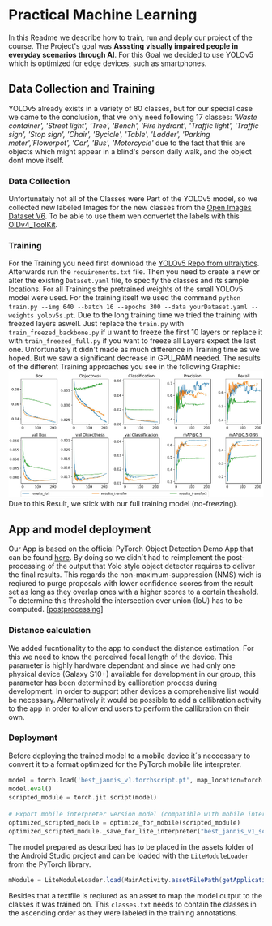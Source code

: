
# Practical Machine Learning

In this Readme we describe how to train, run and deply our project of the course. The Project's goal was __Asssting visually impaired people in everyday scenarios through AI__. For this Goal we decided to use YOLOv5 which is optimized for edge devices, such as smartphones. 

## Data Collection and Training

YOLOv5 already exists in a variety of 80 classes, but for our special case we came to the conclusion, that we only need following 17 classes: _'Waste container', 'Street light', 'Tree', 'Bench', 'Fire hydrant', 'Traffic light', 'Traffic sign', 'Stop sign', 'Chair', 'Bycicle', 'Table', 'Ladder', 'Parking meter','Flowerpot', 'Car', 'Bus', 'Motorcycle'_ due to the fact that this are objects which might appear in a blind's person daily walk, and the object dont move itself.

### Data Collection

Unfortunately not all of the Classes were Part of the YOLOv5 model, so we collected new labeled Images for the new classes from the [Open Images Dataset V6](https://storage.googleapis.com/openimages/web/index.html). To be able to use them wen convertet the labels with this [OIDv4_ToolKit](https://github.com/EscVM/OIDv4_ToolKit).

### Training

For the Training you need first download the [YOLOv5 Repo from ultralytics](https://github.com/ultralytics/yolov5). Afterwards run the `requirements.txt` file.
Then you need to create a new or alter the existing `Dataset.yaml` file, to specify the classes and its sample locations. For all Trainings the pretrained weights of the small YOLOv5 model were used.
For the training itself we used the command `python train.py --img 640 --batch 16 --epochs 300 --data yourDataset.yaml --weights yolov5s.pt`. Due to the long training time we tried the training with freezed layers aswell. Just replace the `train.py` with `train_freezed_backbone.py` if u want to freeze the first 10 layers or replace it with `train_freezed_full.py` if you want to freeze all Layers expect the last one. Unfortunately it didn't made as much difference in Training time as we hoped. But we saw a significant decrease in GPU_RAM needed.
The results of the different Training approaches you see in the following Graphic:
![Learning Curves](learning_curves.png)
Due to this Result, we stick with our full training model (no-freezing).

## App and model deployment

Our App is based on the official PyTorch Object Detection Demo App that can be found [here][demo].
By doing so we didn´t had to reimplement the post-processing of the output that Yolo style object detector requires to deliver the final results.
This regards the non-maximum-suppression (NMS) wich is reqiured to purge proposals with lower confidence scores from the result set as long as they overlap ones with a higher scores to a certain theshold. To determine this threshold the intersection over union (IoU) has to be computed. [[postprocessing]]

### Distance calculation

We added fucntionality to the app to conduct the distance estimation. For this we need to know the perceived focal length of the device. This parameter is highly hardware dependant and since we had only one physical device (Galaxy S10+) available for development in our group, this parameter has been determined by callibration process during development. In order to support other devices a comprehensive list would be necessary. Alternatively it would be possible to add a callibration activity to the app in order to allow end users to perform the callibration on their own.

### Deployment

Before deploying the trained model to a mobile device it´s neccessary to convert it to a format optimized for the PyTorch mobile lite interpreter. 

```python
model = torch.load('best_jannis_v1.torchscript.pt', map_location=torch.device('cpu'))
model.eval()
scripted_module = torch.jit.script(model)

# Export mobile interpreter version model (compatible with mobile interpreter)
optimized_scripted_module = optimize_for_mobile(scripted_module)
optimized_scripted_module._save_for_lite_interpreter("best_jannis_v1_scripted.ptl")
```

The model prepared as described has to be placed in the assets folder of the Android Studio project and can be loaded with the `LiteModuleLoader` from the PyTorch library.

```java
mModule = LiteModuleLoader.load(MainActivity.assetFilePath(getApplicationContext(), "best_jannis_v1_scripted.ptl"));
```

[demo]: https://github.com/pytorch/android-demo-app/tree/master/ObjectDetection
[postprocessing]: https://towardsdatascience.com/non-maximum-suppression-nms-93ce178e177c

Besides that a textfile is reqiured as an asset to map the model output to the classes it was trained on. This `classes.txt` needs to contain the classes in the ascending order as they were labeled in the training annotations. 
